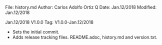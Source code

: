 File:     history.md
Author:   Carlos Adolfo Ortiz Q
Date:     Jan.12/2018
Modified: Jan.12/2018

Jan.12/2018 V1.0.0   Tag: V1.0.0-Jan.12/2018
- Sets the initial commit.
- Adds release tracking files. README.adoc, history.md and version.txt.